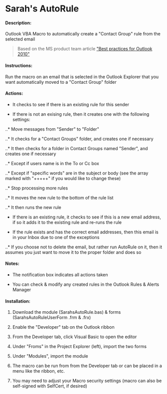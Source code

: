 # Sarah's AutoRule

#### Description:

Outlook VBA Macro to automatically create a "Contact Group" rule from the selected email
    
> Based on the MS product team article ["Best practices for Outlook 2010"](https://support.office.com/en-us/article/Best-practices-for-Outlook-2010-f90e5f69-8832-4d89-95b3-bfdf76c82ef8)
    
#### Instructions:

Run the macro on an email that is selected in the Outlook Explorer that you want automatically moved to a "Contact Group" folder
    
#### Actions:

* It checks to see if there is an existing rule for this sender
    
* If there is not an exising rule, then it creates one with the following settings:

..* Move messages from "Sender" to "Folder"
      
..* It checks for a "Contact Groups" folder, and creates one if necessary
      
..* It then checks for a folder in Contact Groups named "Sender", and creates one if necessary
      
..* Except if users name is in the To or Cc box
      
..* Except if "specific words" are in the subject or body (see the array marked with "+++++" if you would like to change these)
      
..* Stop processing more rules
      
..* It moves the new rule to the bottom of the rule list
      
..* It then runs the new rule
      
* If there is an existing rule, it checks to see if this is a new email address, if so it adds it to the existing rule and re-runs the rule
    
* If the rule exists and has the correct email addresses, then this email is in your Inbox due to one of the exceptions
    
..* If you choose not to delete the email, but rather run AutoRule on it, then it assumes you just want to move it to the proper folder and does so
      
#### Notes:

* The notification box indicates all actions taken
    
* You can check & modify any created rules in the Outlook Rules & Alerts Manager
    
#### Installation:

1. Download the module (SarahsAutoRule.bas) & forms (SarahsAutoRuleUserForm .frm & .frx)
    
2. Enable the "Developer" tab on the Outlook ribbon
    
3. From the Developer tab, click Visual Basic to open the editor
    
4. Under "Froms" in the Project Explorer (left), import the two forms
    
5. Under "Modules", import the module
    
6. The macro can be run from from the Developer tab or can be placed in a menu like the ribbon, etc.
    
7. You may need to adjust your Macro security settings (macro can also be self-signed with SelfCert, if desired)
